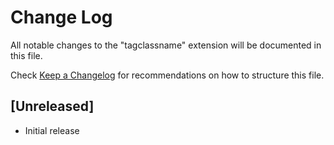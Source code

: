 # Change Log

All notable changes to the "tagclassname" extension will be documented in this file.

Check [Keep a Changelog](http://keepachangelog.com/) for recommendations on how to structure this file.

## [Unreleased]

- Initial release